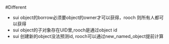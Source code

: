 #Different
-  sui object的borrow必须要object的owner才可以获得，rooch 则所有人都可以获得
-  sui object的子对象存在UID里,rooch是通过object id
-  sui 创建新的object没法预测id, rooch可以通过new_named_object提前计算
